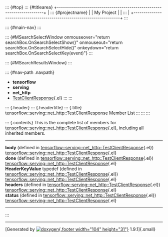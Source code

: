 ::: {#top}
::: {#titlearea}
+-----------------------------------------------------------------------+
| ::: {#projectname}                                                    |
| My Project                                                            |
| :::                                                                   |
+-----------------------------------------------------------------------+
:::

::: {#main-nav}
:::

::: {#MSearchSelectWindow onmouseover="return searchBox.OnSearchSelectShow()" onmouseout="return searchBox.OnSearchSelectHide()" onkeydown="return searchBox.OnSearchSelectKey(event)"}
:::

::: {#MSearchResultsWindow}
:::

::: {#nav-path .navpath}
-   **tensorflow**
-   **serving**
-   **net\_http**
-   [TestClientResponse](structtensorflow_1_1serving_1_1net__http_1_1TestClientResponse.html){.el}
:::
:::

::: {.header}
::: {.headertitle}
::: {.title}
tensorflow::serving::net\_http::TestClientResponse Member List
:::
:::
:::

::: {.contents}
This is the complete list of members for
[tensorflow::serving::net\_http::TestClientResponse](structtensorflow_1_1serving_1_1net__http_1_1TestClientResponse.html){.el},
including all inherited members.

  ------------------------------------------------------------------------------------------------------------------------------------------------------------------------ -------------------------------------------------------------------------------------------------------------------------------- --
  **body** (defined in [tensorflow::serving::net\_http::TestClientResponse](structtensorflow_1_1serving_1_1net__http_1_1TestClientResponse.html){.el})                     [tensorflow::serving::net\_http::TestClientResponse](structtensorflow_1_1serving_1_1net__http_1_1TestClientResponse.html){.el}   
  **done** (defined in [tensorflow::serving::net\_http::TestClientResponse](structtensorflow_1_1serving_1_1net__http_1_1TestClientResponse.html){.el})                     [tensorflow::serving::net\_http::TestClientResponse](structtensorflow_1_1serving_1_1net__http_1_1TestClientResponse.html){.el}   
  **HeaderKeyValue** typedef (defined in [tensorflow::serving::net\_http::TestClientResponse](structtensorflow_1_1serving_1_1net__http_1_1TestClientResponse.html){.el})   [tensorflow::serving::net\_http::TestClientResponse](structtensorflow_1_1serving_1_1net__http_1_1TestClientResponse.html){.el}   
  **headers** (defined in [tensorflow::serving::net\_http::TestClientResponse](structtensorflow_1_1serving_1_1net__http_1_1TestClientResponse.html){.el})                  [tensorflow::serving::net\_http::TestClientResponse](structtensorflow_1_1serving_1_1net__http_1_1TestClientResponse.html){.el}   
  **status** (defined in [tensorflow::serving::net\_http::TestClientResponse](structtensorflow_1_1serving_1_1net__http_1_1TestClientResponse.html){.el})                   [tensorflow::serving::net\_http::TestClientResponse](structtensorflow_1_1serving_1_1net__http_1_1TestClientResponse.html){.el}   
  ------------------------------------------------------------------------------------------------------------------------------------------------------------------------ -------------------------------------------------------------------------------------------------------------------------------- --
:::

------------------------------------------------------------------------

[Generated by [![doxygen](doxygen.svg){.footer width="104"
height="31"}](https://www.doxygen.org/index.html) 1.9.1]{.small}
